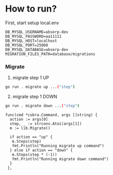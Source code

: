# **How to run?**

First, start setup local.env

``` .env
DB_MYSQL_USERNAME=abserp-dev
DB_MYSQL_PASSWORD=aa11111
DB_MYSQL_HOST=localhost
DB_MYSQL_PORT=25060
DB_MYSQL_DATABASE=abserp-dev
MIGRATION_FILES_PATH=database/migrations
```

### Migrate

1. migrate step 1 UP

```bash
go run . migrate up ...("step")
```

2. migrate step 1 DOWN

```bash
go run . migrate down ...("step")
```

```golang
func(cmd *cobra.Command, args []string) {
  action := args[0]
  step, _ := strconv.Atoi(args[1])
  m := lib.Migrate()

  if action == "up" {
   m.Steps(step)
   fmt.Println("Running migrate up command")
  } else if action == "down" {
   m.Steps(step * (-1))
   fmt.Println("Running migrate down command")
  }
 },
```
